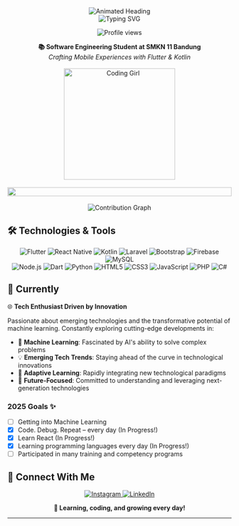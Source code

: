 
<div align="center">
  <img src="https://readme-typing-svg.herokuapp.com?font=Poppins&weight=700&size=32&duration=4000&pause=1500&color=FFFFFF&center=true&vCenter=true&multiline=true&width=800&height=100&lines=Hello!+I'm+Riani+%F0%9F%91%A9%E2%80%8D%F0%9F%92%BB;Exploring+The+World+Of+Coding+%F0%9F%8C%8D" alt="Animated Heading" />
</div>

<div align="center">
  <img src="https://readme-typing-svg.herokuapp.com?font=Montserrat&weight=600&size=24&duration=4000&pause=1500&color=00ADB5&center=true&vCenter=true&random=false&width=500&lines=Mobile+App+Development+Enthusiast;Backend+Development+Explorer;Learning+Full+Stack+Development" alt="Typing SVG" />
</div>

<p align="center">
  <img src="https://komarev.com/ghpvc/?username=RianiDestianti&label=Visitors&color=00ADB5&style=flat" alt="Profile views" />
</p>

<div align="center">
  <b>📚 Software Engineering Student at SMKN 11 Bandung</b><br>
  <i>Crafting Mobile Experiences with Flutter & Kotlin</i>
</div>

<br>

<div align="center">
  <img src="https://media.giphy.com/media/WUlplcMpOCEmTGBtBW/giphy.gif" width="250" alt="Coding Girl"/>
</div>

<br>

<div align="center">
  <img src="https://raw.githubusercontent.com/andreasbm/readme/master/assets/lines/rainbow.png" width="100%" height="20">
</div>

<br>

<div align="center">
  <img src="https://github-readme-activity-graph.vercel.app/graph?username=RianiDestianti&theme=tokyo-night&bg_color=1a1b27&color=00ADB5&line=00ADB5&point=ffffff&area=true&hide_border=true" alt="Contribution Graph"/>
</div>

## 🛠️ Technologies & Tools

<div align="center">
  <img src="https://img.shields.io/badge/Flutter-02569B?style=for-the-badge&logo=flutter&logoColor=white" alt="Flutter"/>
  <img src="https://img.shields.io/badge/React_Native-20232A?style=for-the-badge&logo=react&logoColor=61DAFB" alt="React Native"/>
  <img src="https://img.shields.io/badge/Kotlin-7F52FF?style=for-the-badge&logo=kotlin&logoColor=white" alt="Kotlin"/>
  <img src="https://img.shields.io/badge/Laravel-FF2D20?style=for-the-badge&logo=laravel&logoColor=white" alt="Laravel"/>
  <img src="https://img.shields.io/badge/Bootstrap-7952B3?style=for-the-badge&logo=bootstrap&logoColor=white" alt="Bootstrap"/>
  <img src="https://img.shields.io/badge/Firebase-FFCA28?style=for-the-badge&logo=firebase&logoColor=black" alt="Firebase"/>
  <img src="https://img.shields.io/badge/MySQL-4479A1?style=for-the-badge&logo=mysql&logoColor=white" alt="MySQL"/>
</div>

<div align="center">
  <img src="https://img.shields.io/badge/Node.js-339933?style=for-the-badge&logo=nodedotjs&logoColor=white" alt="Node.js"/>
  <img src="https://img.shields.io/badge/Dart-0175C2?style=for-the-badge&logo=dart&logoColor=white" alt="Dart"/>
  <img src="https://img.shields.io/badge/Python-3776AB?style=for-the-badge&logo=python&logoColor=white" alt="Python"/>
  <img src="https://img.shields.io/badge/HTML5-E34F26?style=for-the-badge&logo=html5&logoColor=white" alt="HTML5"/>
  <img src="https://img.shields.io/badge/CSS3-1572B6?style=for-the-badge&logo=css3&logoColor=white" alt="CSS3"/>
  <img src="https://img.shields.io/badge/JavaScript-F7DF1E?style=for-the-badge&logo=javascript&logoColor=black" alt="JavaScript"/>
  <img src="https://img.shields.io/badge/PHP-777BB4?style=for-the-badge&logo=php&logoColor=white" alt="PHP"/>
  <img src="https://img.shields.io/badge/C%23-239120?style=for-the-badge&logo=c-sharp&logoColor=white" alt="C#"/>
</div>

## 🌟 Currently

🌐 **Tech Enthusiast Driven by Innovation**

Passionate about emerging technologies and the transformative potential of machine learning. Constantly exploring cutting-edge developments in:

- 🤖 **Machine Learning**: Fascinated by AI's ability to solve complex problems
- 💡 **Emerging Tech Trends**: Staying ahead of the curve in technological innovations
- 🧠 **Adaptive Learning**: Rapidly integrating new technological paradigms
- 🚀 **Future-Focused**: Committed to understanding and leveraging next-generation technologies

### 2025 Goals ✨

- [ ] Getting into Machine Learning
- [x] Code. Debug. Repeat – every day (In Progress!)
- [x] Learn React (In Progress!)
- [x] Learning programming languages every day (In Progress!)
- [ ] Participated in many training and competency programs

<h2>🤝 Connect With Me</h2>

<p align="center">
  <a href="https://www.instagram.com/rianidstiantii/">
    <img src="https://img.shields.io/badge/Instagram-E4405F?style=for-the-badge&logo=instagram&logoColor=white" alt="Instagram"/>
  </a>
  <a href="https://www.linkedin.com/in/riani-destianti-70504a323/">
    <img src="https://img.shields.io/badge/LinkedIn-0077B5?style=for-the-badge&logo=linkedin&logoColor=white" alt="LinkedIn"/>
  </a>
</p>

<div align="center">
  <b>💫 Learning, coding, and growing every day!</b>
</div>

---


